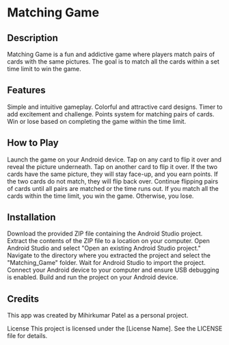 # Matching Game

## Description

Matching Game is a fun and addictive game where players match pairs of cards with the same pictures. The goal is to match all the cards within a   set time limit to win the game.  

## Features

Simple and intuitive gameplay.
Colorful and attractive card designs.
Timer to add excitement and challenge.
Points system for matching pairs of cards.
Win or lose based on completing the game within the time limit.


## How to Play

Launch the game on your Android device.
Tap on any card to flip it over and reveal the picture underneath.
Tap on another card to flip it over.
If the two cards have the same picture, they will stay face-up, and you earn points.
If the two cards do not match, they will flip back over.
Continue flipping pairs of cards until all pairs are matched or the time runs out.
If you match all the cards within the time limit, you win the game. Otherwise, you lose.


## Installation

Download the provided ZIP file containing the Android Studio project.
Extract the contents of the ZIP file to a location on your computer.
Open Android Studio and select "Open an existing Android Studio project."
Navigate to the directory where you extracted the project and select the "Matching_Game" folder.
Wait for Android Studio to import the project.
Connect your Android device to your computer and ensure USB debugging is enabled.
Build and run the project on your Android device.


## Credits
This app was created by Mihirkumar Patel as a personal project.

License
This project is licensed under the [License Name]. See the LICENSE file for details.


